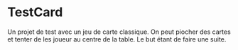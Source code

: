 # TestCard

Un projet de test avec un jeu de carte classique. On peut piocher des cartes et tenter de les joueur au centre de la table. Le but étant de faire une suite.
